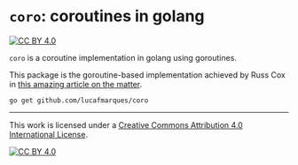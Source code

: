# `coro`: coroutines in golang
[![CC BY 4.0][cc-by-shield]][cc-by]

`coro` is a coroutine implementation in golang using goroutines.

This package is the goroutine-based implementation achieved by Russ Cox in [this amazing article on the matter](https://research.swtch.com/coro).

```
go get github.com/lucafmarques/coro 
```
---

This work is licensed under a
[Creative Commons Attribution 4.0 International License][cc-by].

[![CC BY 4.0][cc-by-image]][cc-by]

[cc-by]: http://creativecommons.org/licenses/by/4.0/
[cc-by-image]: https://i.creativecommons.org/l/by/4.0/88x31.png
[cc-by-shield]: https://img.shields.io/badge/License-CC%20BY%204.0-lightgrey.svg

